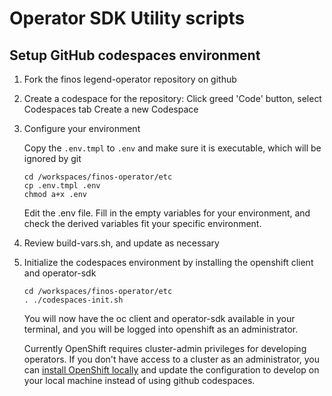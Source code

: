 
# Operator SDK Utility scripts

## Setup GitHub codespaces environment

1. Fork the finos legend-operator repository on github

2. Create a codespace for the repository: Click greed 'Code' button, select Codespaces tab Create a new Codespace

3. Configure your environment

    Copy the `.env.tmpl` to `.env` and make sure it is executable, which will be ignored by git 
    ```
    cd /workspaces/finos-operator/etc
    cp .env.tmpl .env
    chmod a+x .env
    ```

    Edit the .env file. Fill in the empty variables for your environment, and check the derived variables fit your specific environment. 

4. Review build-vars.sh, and update as necessary

5. Initialize the codespaces environment by installing the openshift client and operator-sdk

    ```
    cd /workspaces/finos-operator/etc
    . ./codespaces-init.sh
    ```
    You will now have the oc client and operator-sdk available in your terminal, and you will be logged into openshift as an administrator. 
    
    Currently OpenShift requires cluster-admin privileges for developing operators. If you don't have access to a cluster as an administrator, you can [install OpenShift locally](https://developers.redhat.com/blog/2019/09/05/red-hat-openshift-4-on-your-laptop-introducing-red-hat-codeready-containers) and update the configuration to develop on your local machine instead of using github codespaces. 


